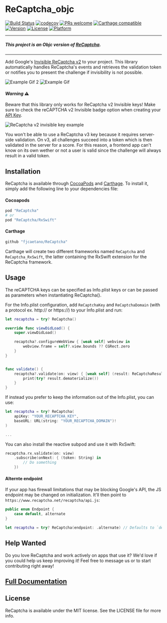 # ReCaptcha_objc

[![Build Status](https://travis-ci.org/fjcaetano/ReCaptcha.svg?branch=master)](https://travis-ci.org/fjcaetano/ReCaptcha)
[![codecov](https://codecov.io/gh/fjcaetano/ReCaptcha/branch/master/graph/badge.svg)](https://codecov.io/gh/fjcaetano/ReCaptcha)
[![PRs welcome](https://img.shields.io/badge/PRs-welcome-brightgreen.svg)](https://github.com/fjcaetano/ReCaptcha/pulls)
[![Carthage compatible](https://img.shields.io/badge/Carthage-compatible-orange.svg)](https://github.com/Carthage/Carthage)
[![Version](https://img.shields.io/cocoapods/v/ReCaptcha.svg?style=flat)](http://cocoapods.org/pods/ReCaptcha)
[![License](https://img.shields.io/cocoapods/l/ReCaptcha.svg?style=flat)](http://cocoapods.org/pods/ReCaptcha)
[![Platform](https://img.shields.io/cocoapods/p/ReCaptcha.svg?style=flat)](http://cocoapods.org/pods/ReCaptcha)

-----

##### This project is an Objc version of [ReCaptcha](https://github.com/fjcaetano/ReCaptcha).

-----

Add Google's [Invisible ReCaptcha v2](https://developers.google.com/recaptcha/docs/invisible) to your project. This library
automatically handles ReCaptcha's events and retrieves the validation token or notifies you to present the challenge if
invisibility is not possible.

![Example Gif 2](https://raw.githubusercontent.com/fjcaetano/ReCaptcha/master/example2.gif)  ![Example Gif](https://raw.githubusercontent.com/fjcaetano/ReCaptcha/master/example.gif)

#### _Warning_ ⚠️

Beware that this library only works for ReCaptcha v2 Invisible keys! Make sure to check the reCAPTCHA
v2 Invisible badge option when creating your [API Key](https://www.google.com/recaptcha/admin/create).

![ReCaptcha v2 invisible key example](https://raw.githubusercontent.com/fjcaetano/ReCaptcha/master/example-v2-key.png)

You won't be able to use a ReCaptcha v3 key because it requires server-side validation. On v3, all
challenges succeed into a token which is then validated in the server for a score. For this reason,
a frontend app can't know on its own wether or not a user is valid since the challenge will always
result in a valid token.

## Installation

ReCaptcha is available through [CocoaPods](http://cocoapods.org) and [Carthage](https://github.com/Carthage/Carthage).
To install it, simply add the following line to your dependencies file:

#### Cocoapods
``` ruby
pod "ReCaptcha"
# or
pod "ReCaptcha/RxSwift"
```

#### Carthage
``` ruby
github "fjcaetano/ReCaptcha"
```

Carthage will create two different frameworks named `ReCaptcha` and `ReCaptcha_RxSwift`, the latter containing the RxSwift
extension for the ReCaptcha framework.

## Usage

The reCAPTCHA keys can be specified as Info.plist keys or can be passed as parameters when instantiating ReCaptcha().

For the Info.plist configuration, add `ReCaptchaKey` and `ReCaptchaDomain` (with a protocol ex. http:// or https://) to your Info.plist and run:

``` swift
let recaptcha = try? ReCaptcha()

override func viewDidLoad() {
    super.viewDidLoad()

    recaptcha?.configureWebView { [weak self] webview in
        webview.frame = self?.view.bounds ?? CGRect.zero
    }
}


func validate() {
    recaptcha?.validate(on: view) { [weak self] (result: ReCaptchaResult) in
        print(try? result.dematerialize())
    }
}
```

If instead you prefer to keep the information out of the Info.plist, you can use:
``` swift
let recaptcha = try? ReCaptcha(
    apiKey: "YOUR_RECAPTCHA_KEY", 
    baseURL: URL(string: "YOUR_RECAPTCHA_DOMAIN")!
)

...
```

You can also install the reactive subpod and use it with RxSwift:

``` swift
recaptcha.rx.validate(on: view)
    .subscribe(onNext: { (token: String) in
        // Do something
    })
```

#### Alternte endpoint

If your app has firewall limitations that may be blocking Google's API, the JS endpoint may be changed on initialization.
It'll then point to `https://www.recaptcha.net/recaptcha/api.js`:

``` swift
public enum Endpoint {
    case default, alternate
}

let recaptcha = try? ReCaptcha(endpoint: .alternate) // Defaults to `default` when unset
```

## Help Wanted

Do you love ReCaptcha and work actively on apps that use it? We'd love if you could help us keep improving it!
Feel free to message us or to start contributing right away!

## [Full Documentation](http://fjcaetano.github.io/ReCaptcha)

## License

ReCaptcha is available under the MIT license. See the LICENSE file for more info.
